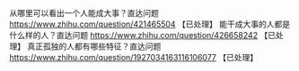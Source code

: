 从哪里可以看出一个人能成大事？直达问题	https://www.zhihu.com/question/421465504 【已处理】
能干成大事的人都是什么样的人？直达问题	https://www.zhihu.com/question/426658242 【已处理】
真正孤独的人都有哪些特征？直达问题	https://www.zhihu.com/question/1927034163116106077 【已处理】
